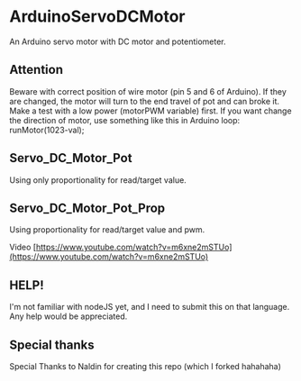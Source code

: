 # ArduinoServoDCMotor
An Arduino servo motor with DC motor and potentiometer.

## Attention
Beware with correct position of wire motor (pin 5 and 6 of Arduino).
If they are changed, the motor will turn to the end travel of pot and can broke it.
Make a test with a low power (motorPWM variable) first.
If you want change the direction of motor, use something like this in Arduino loop:
runMotor(1023-val);

## Servo_DC_Motor_Pot
Using only proportionality for read/target value.

## Servo_DC_Motor_Pot_Prop
Using proportionality for read/target value and pwm.

Video [https://www.youtube.com/watch?v=m6xne2mSTUo](https://www.youtube.com/watch?v=m6xne2mSTUo)

## HELP!
I'm not familiar with nodeJS yet, and I need to submit this on that language. Any help would be appreciated.

## Special thanks
Special Thanks to Naldin for creating this repo (which I forked hahahaha)
